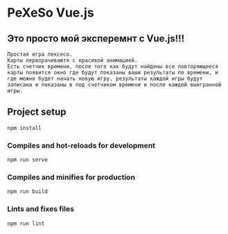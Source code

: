 # PeXeSo Vue.js
## Это просто мой эксперемнт с Vue.js!!!
    Простая игра пексесо.
    Карты перворачиваютя с красивой анимацией.
    Есть счетчик времени, после того как будут найдены все повторяющееся карты появится окно где будут показаны ваши результаты по времени, и где можно будет начать новую игру, результаты каждой игры будут записана и показаны в под счетчиком времени и после каждой выигранной игры.

## Project setup
```
npm install
```

### Compiles and hot-reloads for development
```
npm run serve
```

### Compiles and minifies for production
```
npm run build
```

### Lints and fixes files
```
npm run lint
```
